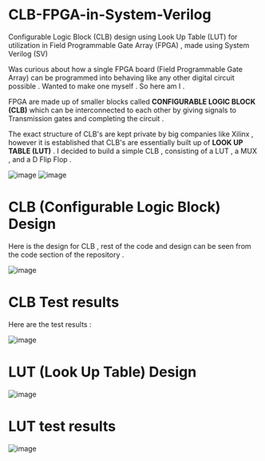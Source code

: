 # CLB-FPGA-in-System-Verilog
Configurable Logic Block (CLB) design using Look Up Table (LUT) for utilization in Field Programmable Gate Array (FPGA) , made using System Verilog (SV)

Was curious about how a single FPGA board (Field Programmable Gate Array) can be programmed into behaving like any other digital circuit possible . Wanted to make one myself . So here am I . 

FPGA are made up of smaller blocks called __CONFIGURABLE LOGIC BLOCK (CLB)__ which can be interconnected to each other by giving signals to Transmission gates and completing the circuit . 

The exact structure of CLB's are kept private by big companies like Xilinx , however it is established that CLB's are essentially built up of __LOOK UP TABLE (LUT)__ . I decided to build a simple CLB , consisting of a LUT , a MUX , and a D Flip Flop . 

![image](https://github.com/ayush-agarwal-0502/CLB-FPGA-in-System-Verilog/assets/86561124/fba63e24-535b-468b-98cf-3b59b38990a6)
![image](https://github.com/ayush-agarwal-0502/CLB-FPGA-in-System-Verilog/assets/86561124/6567d609-d123-42ca-bf4b-211b94d6f6a6)


# CLB (Configurable Logic Block) Design 

Here is the design for CLB , rest of the code and design can be seen from the code section of the repository . 

![image](https://github.com/ayush-agarwal-0502/CLB-FPGA-in-System-Verilog/assets/86561124/4e5d0e69-3143-4a90-b7c8-d228a09304f4)

# CLB Test results 

Here are the test results :

![image](https://github.com/ayush-agarwal-0502/CLB-FPGA-in-System-Verilog/assets/86561124/b3b41d08-cb85-4e85-9e07-bb1ddc86d611)

# LUT (Look Up Table) Design 

![image](https://github.com/ayush-agarwal-0502/CLB-FPGA-in-System-Verilog/assets/86561124/0f12fef8-94cf-4a76-b9ef-f8056948d6c4)

# LUT test results 

![image](https://github.com/ayush-agarwal-0502/CLB-FPGA-in-System-Verilog/assets/86561124/54e4e5f4-0a76-48d9-ab10-d741ad138e5b)
